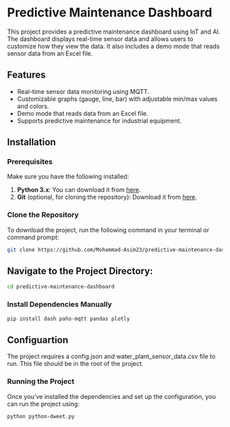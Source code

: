 # Predictive Maintenance Dashboard

This project provides a predictive maintenance dashboard using IoT and AI. The dashboard displays real-time sensor data and allows users to customize how they view the data. It also includes a demo mode that reads sensor data from an Excel file.

## Features

- Real-time sensor data monitoring using MQTT.
- Customizable graphs (gauge, line, bar) with adjustable min/max values and colors.
- Demo mode that reads data from an Excel file.
- Supports predictive maintenance for industrial equipment.

## Installation

### Prerequisites

Make sure you have the following installed:

1. **Python 3.x**: You can download it from [here](https://www.python.org/downloads/).
2. **Git** (optional, for cloning the repository): Download it from [here](https://git-scm.com/).

### Clone the Repository

To download the project, run the following command in your terminal or command prompt:

```bash
git clone https://github.com/Mohammad-Asim23/predictive-maintenance-dashboard.git
```
## Navigate to the Project Directory:

```bash
cd predictive-maintenance-dashboard
```

### Install Dependencies Manually

```bash
pip install dash paho-mqtt pandas plotly
```
## Configuartion
The project requires a config.json and water_plant_sensor_data.csv file to run. This file should be in the root of the project.

### Running the Project
Once you’ve installed the dependencies and set up the configuration, you can run the project using:

```bash
python python-dweet.py
```
